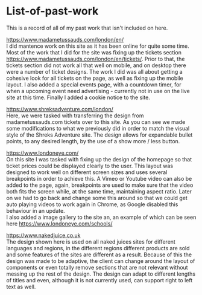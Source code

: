 # List-of-past-work
This is a record of all of my past work that isn't included on here. 

https://www.madametussauds.com/london/en/    
I did mantence work on this site as it has been online for quite some time. Most of the work that I did for the site was fixing up the tickets section https://www.madametussauds.com/london/en/tickets/. Prior to that, the tickets section did not work all that well on mobile, and on desktop there were a number of ticket designs. The work I did was all about getting a cohesive look for all tickets on the page, as well as fixing up the mobile layout. I also added a special events page, with a countdown timer, for when a upcoming event need advertising - currently not in use on the live site at this time. Finally I added a cookie notice to the site.

https://www.shreksadventure.com/london/    
Here, we were tasked with transferring the design from madametussauds.com tickets over to this site. As you can see we made some modifications to what we previously did in order to match the visual style of the Shreks Adventure site. The design allows for expandable bullet points, to any desired length, by the use of a show more / less button.

https://www.londoneye.com/    
On this site I was tasked with fixing up the design of the homepage so that ticket prices could be displayed clearly to the user. This layout was designed to work well on different screen sizes and uses several breakpoints in order to achieve this. A Vimeo or Youtube video can also be added to the page, again, breakpoints are used to make sure that the video both fits the screen while, at the same time, maintaining aspect ratio. Later on we had to go back and change some this around so that we could get auto playing videos to work again in Chrome, as Google disabled this behaviour in an update.     
I also added a image gallery to the site an, an example of which can be seen here https://www.londoneye.com/schools/

https://www.nakedjuice.co.uk    
The design shown here is used on all naked juices sites for different languages and regions, in the different regions different products are sold and some features of the sites are different as a result. Because of this the design was made to be adaptive, the client can change around the layout of components or even totally remove sections that are not relevant without messing up the rest of the design. The design can adapt to different lengths of titles and even, although it is not currently used, can support right to left text as well.
